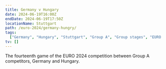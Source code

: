 ```yaml
---
title: Germany v Hungary
date: 2024-06-19T16:00Z
endDate: 2024-06-19T17:50Z
locationName: Stuttgart
path: /euro-2024/germany-hungry/
tags:
  ["Germany", "Hungary", "Stuttgart", "Group A", "Group stages", "EURO 2024"]
tv: []
---
```


The fourteenth game of the EURO 2024 competition between Group A competitors, Germany and Hungary.
